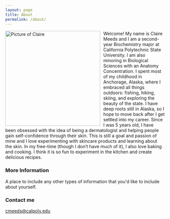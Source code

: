 ```yaml
---
layout: page
title: About
permalink: /about/
---
```

<img src="{{site.baseurl}}/images/CM.png" alt="Picture of Claire" width="300" style="float: left; margin-top: 0px; margin-right: 10px" />



Welcome!
My name is Claire Meeds and I am a second-year Biochemistry major at California Polytechnic State University. I am also minoring in Biological Sciences with an Anatomy Concentration. I spent most of my childhood in Anchorage, Alaska, where I embraced all things outdoors: fishing, hiking, skiing, and exploring the beauty of the state. I have deep roots still in Alaska, so I hope to move back after I get settled into my career. Since I was 5 years old, I have been obsessed with the idea of being a dermatologist and helping people gain self-confidence through their skin. This is still a goal and passion of mine and I love experimenting with skincare products and learning about the skin. In my free-time (though I don’t have much of it), I also love baking and cooking. I think it is so fun to experiment in the kitchen and create delicious recipes. 


### More Information

A place to include any other types of information that you'd like to include about yourself.

### Contact me

[cmeeds@calpoly.edu](cmeeds@calpoly.edu)
